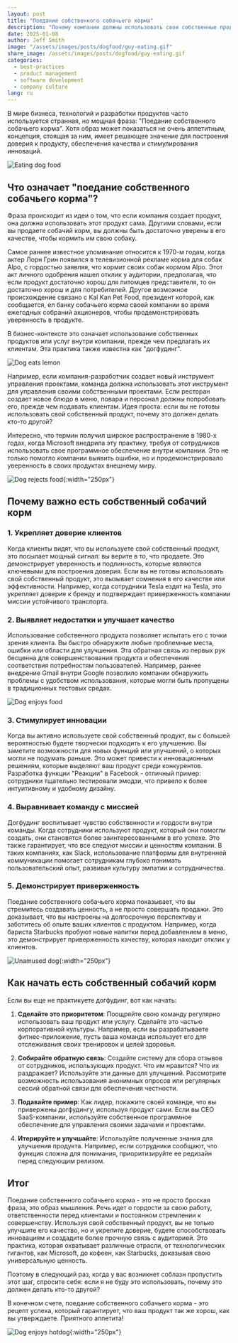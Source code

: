 ```yaml
---
layout: post
title: "Поедание собственного собачьего корма"
description: "Почему компании должны использовать свои собственные продукты, и как эта практика обеспечивает качество и способствует инновациям."
date: 2025-01-08
author: Jeff Smith
image: "/assets/images/posts/dogfood/guy-eating.gif"
share_image: /assets/images/posts/dogfood/guy-eating.gif
categories: 
  - best-practices
  - product management
  - software development
  - company culture
lang: ru
---
```


В мире бизнеса, технологий и разработки продуктов часто используется странная, но мощная фраза: "Поедание собственного собачьего корма". Хотя образ может показаться не очень аппетитным, концепция, стоящая за ним, имеет решающее значение для построения доверия к продукту, обеспечения качества и стимулирования инноваций. 

![Eating dog food](/assets/images/posts/dogfood/guy-eating.gif)

## Что означает "поедание собственного собачьего корма"?

Фраза происходит из идеи о том, что если компания создает продукт, она должна использовать этот продукт сама. Другими словами, если вы продаете собачий корм, вы должны быть достаточно уверены в его качестве, чтобы кормить им свою собаку.

Самое раннее известное упоминание относится к 1970-м годам, когда актер Лорн Грин появился в телевизионной рекламе корма для собак Alpo, с гордостью заявляя, что кормит своих собак кормом Alpo. Этот акт личного одобрения нашел отклик у аудитории, предполагая, что если продукт достаточно хорош для питомцев представителя, то он достаточно хорош и для потребителей. Другое возможное происхождение связано с Kal Kan Pet Food, президент которой, как сообщается, ел банку собачьего корма своей компании во время ежегодных собраний акционеров, чтобы продемонстрировать уверенность в продукте.

В бизнес-контексте это означает использование собственных продуктов или услуг внутри компании, прежде чем предлагать их клиентам. Эта практика также известна как "догфудинг".

![Dog eats lemon](/assets/images/posts/dogfood/wiener-dog-eating-lemon.gif)

Например, если компания-разработчик создает новый инструмент управления проектами, команда должна использовать этот инструмент для управления своими собственными проектами. Если ресторан создает новое блюдо в меню, повара и персонал должны попробовать его, прежде чем подавать клиентам. Идея проста: если вы не готовы использовать свой собственный продукт, почему это должен делать кто-то другой?

Интересно, что термин получил широкое распространение в 1980-х годах, когда Microsoft внедрила эту практику, требуя от сотрудников использовать свое программное обеспечение внутри компании. Это не только помогло компании выявить ошибки, но и продемонстрировало уверенность в своих продуктах внешнему миру.

![Dog rejects food](/assets/images/posts/dogfood/dog-reject.gif){:width="250px"}

## Почему важно есть собственный собачий корм

### 1. Укрепляет доверие клиентов
Когда клиенты видят, что вы используете свой собственный продукт, это посылает мощный сигнал: вы верите в то, что продаете. Это демонстрирует уверенность и подлинность, которые являются ключевыми для построения доверия. Если вы не готовы использовать свой собственный продукт, это вызывает сомнения в его качестве или эффективности. Например, когда сотрудники Tesla ездят на Tesla, это укрепляет доверие к бренду и подтверждает приверженность компании миссии устойчивого транспорта.

### 2. Выявляет недостатки и улучшает качество
Использование собственного продукта позволяет испытать его с точки зрения клиента. Вы быстро обнаружите любые проблемные места, ошибки или области для улучшения. Эта обратная связь из первых рук бесценна для совершенствования продукта и обеспечения соответствия потребностям пользователей. Например, раннее внедрение Gmail внутри Google позволило компании обнаружить проблемы с удобством использования, которые могли быть пропущены в традиционных тестовых средах.

![Dog enjoys food](/assets/images/posts/dogfood/funny-dog.gif)

### 3. Стимулирует инновации
Когда вы активно используете свой собственный продукт, вы с большей вероятностью будете творчески подходить к его улучшению. Вы заметите возможности для новых функций или улучшений, о которых могли не подумать раньше. Это может привести к инновационным решениям, которые выделяют ваш продукт среди конкурентов. Разработка функции "Реакции" в Facebook - отличный пример: сотрудники тщательно тестировали эмодзи, что привело к более интуитивному и удобному дизайну.

### 4. Выравнивает команду с миссией
Догфудинг воспитывает чувство собственности и гордости внутри команды. Когда сотрудники используют продукт, который они помогли создать, они становятся более заинтересованными в его успехе. Это также гарантирует, что все следуют миссии и ценностям компании. В таких компаниях, как Slack, использование платформы для внутренней коммуникации помогает сотрудникам глубоко понимать пользовательский опыт, развивая культуру эмпатии и сотрудничества.

### 5. Демонстрирует приверженность
Поедание собственного собачьего корма показывает, что вы стремитесь создавать ценность, а не просто совершать продажи. Это доказывает, что вы настроены на долгосрочную перспективу и заботитесь об опыте ваших клиентов с продуктом. Например, когда бариста Starbucks пробуют новые напитки перед добавлением в меню, это демонстрирует приверженность качеству, которая находит отклик у клиентов.

![Unamused dog](/assets/images/posts/dogfood/unamused-viralhog.gif){:width="250px"}

## Как начать есть собственный собачий корм

Если вы еще не практикуете догфудинг, вот как начать:

1. **Сделайте это приоритетом**: Поощряйте свою команду регулярно использовать ваш продукт или услугу. Сделайте это частью корпоративной культуры. Например, если вы разрабатываете фитнес-приложение, пусть ваша команда использует его для отслеживания своих тренировок и целей здоровья.

2. **Собирайте обратную связь**: Создайте систему для сбора отзывов от сотрудников, использующих продукт. Что им нравится? Что их раздражает? Используйте эти данные для улучшений. Рассмотрите возможность использования анонимных опросов или регулярных сессий обратной связи для обеспечения честности.

3. **Подавайте пример**: Как лидер, покажите своей команде, что вы привержены догфудингу, используя продукт сами. Если вы CEO SaaS-компании, используйте собственное программное обеспечение для управления своими задачами и проектами.

4. **Итерируйте и улучшайте**: Используйте полученные знания для улучшения продукта. Например, если сотрудники сообщают, что функция сложна для понимания, приоритизируйте ее редизайн перед следующим релизом.

## Итог

Поедание собственного собачьего корма - это не просто броская фраза, это образ мышления. Речь идет о гордости за свою работу, ответственности перед клиентами и постоянном стремлении к совершенству. Используя свой собственный продукт, вы не только улучшите его качество, но и укрепите доверие, будете способствовать инновациям и создадите более прочную связь с аудиторией. Это практика, которая охватывает различные отрасли, от технологических гигантов, как Microsoft, до кофеен, как Starbucks, доказывая свою универсальную ценность.

Поэтому в следующий раз, когда у вас возникнет соблазн пропустить этот шаг, спросите себя: если я не буду это использовать, почему это должен делать кто-то другой?

В конечном счете, поедание собственного собачьего корма - это рецепт успеха, который гарантирует, что ваш продукт так же хорош, как вы утверждаете. Приятного аппетита!

![Dog enjoys hotdog](/assets/images/posts/dogfood/cheeky-hotdog-theif.gif){:width="250px"}